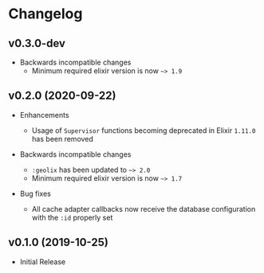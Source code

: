 # Changelog

## v0.3.0-dev

- Backwards incompatible changes
    - Minimum required elixir version is now `~> 1.9`

## v0.2.0 (2020-09-22)

- Enhancements
    - Usage of `Supervisor` functions becoming deprecated in Elixir `1.11.0` has been removed

- Backwards incompatible changes
    - `:geolix` has been updated to `~> 2.0`
    - Minimum required elixir version is now `~> 1.7`

- Bug fixes
    - All cache adapter callbacks now receive the database configuration with the `:id` properly set

## v0.1.0 (2019-10-25)

- Initial Release

